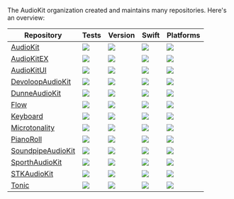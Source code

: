 The AudioKit organization created and maintains many repositories. Here's an overview:

| Repository | Tests | Version | Swift | Platforms |
| ---------- | ----- | ------- | ----- | --------- |
| [AudioKit](https://github.com/AudioKit/AudioKit) | [![](https://github.com/AudioKit/AudioKit/actions/workflows/tests.yml/badge.svg)](https://github.com/AudioKit/AudioKit/actions/workflows/tests.yml) | [![](https://img.shields.io/github/v/tag/AudioKit/AudioKit?color=blue&label=latest)](https://github.com/AudioKit/AudioKit/tags) | [![](https://img.shields.io/endpoint?url=https%3A%2F%2Fswiftpackageindex.com%2Fapi%2Fpackages%2FAudioKit%2FAudioKit%2Fbadge%3Ftype%3Dswift-versions)](https://swiftpackageindex.com/AudioKit/AudioKit) | [![](https://img.shields.io/endpoint?url=https%3A%2F%2Fswiftpackageindex.com%2Fapi%2Fpackages%2FAudioKit%2FAudioKit%2Fbadge%3Ftype%3Dplatforms)](https://swiftpackageindex.com/AudioKit/AudioKit) |
| [AudioKitEX](https://github.com/AudioKit/AudioKitEX) | [![](https://github.com/AudioKit/AudioKitEX/actions/workflows/tests.yml/badge.svg)](https://github.com/AudioKit/AudioKitEX/actions/workflows/tests.yml) | [![](https://img.shields.io/github/v/tag/AudioKit/AudioKitEX?color=blue&label=latest)](https://github.com/AudioKit/AudioKitEX/tags) | [![](https://img.shields.io/endpoint?url=https%3A%2F%2Fswiftpackageindex.com%2Fapi%2Fpackages%2FAudioKit%2FAudioKitEX%2Fbadge%3Ftype%3Dswift-versions)](https://swiftpackageindex.com/AudioKit/AudioKitEX) | [![](https://img.shields.io/endpoint?url=https%3A%2F%2Fswiftpackageindex.com%2Fapi%2Fpackages%2FAudioKit%2FAudioKitEX%2Fbadge%3Ftype%3Dplatforms)](https://swiftpackageindex.com/AudioKit/AudioKitEX) |
| [AudioKitUI](https://github.com/AudioKit/AudioKitUI) | [![](https://github.com/AudioKit/AudioKitUI/actions/workflows/tests.yml/badge.svg)](https://github.com/AudioKit/AudioKitUI/actions/workflows/tests.yml) | [![](https://img.shields.io/github/v/tag/AudioKit/AudioKitUI?color=blue&label=latest)](https://github.com/AudioKit/AudioKitUI/tags) | [![](https://img.shields.io/endpoint?url=https%3A%2F%2Fswiftpackageindex.com%2Fapi%2Fpackages%2FAudioKit%2FAudioKitUI%2Fbadge%3Ftype%3Dswift-versions)](https://swiftpackageindex.com/AudioKit/AudioKitUI) | [![](https://img.shields.io/endpoint?url=https%3A%2F%2Fswiftpackageindex.com%2Fapi%2Fpackages%2FAudioKit%2FAudioKitUI%2Fbadge%3Ftype%3Dplatforms)](https://swiftpackageindex.com/AudioKit/AudioKitUI) |
| [DevoloopAudioKit](https://github.com/AudioKit/DevoloopAudioKit) | [![](https://github.com/AudioKit/DevoloopAudioKit/actions/workflows/tests.yml/badge.svg)](https://github.com/AudioKit/DevoloopAudioKit/actions/workflows/tests.yml) | [![](https://img.shields.io/github/v/tag/AudioKit/DevoloopAudioKit?color=blue&label=latest)](https://github.com/AudioKit/DevoloopAudioKit/tags) | [![](https://img.shields.io/endpoint?url=https%3A%2F%2Fswiftpackageindex.com%2Fapi%2Fpackages%2FAudioKit%2FDevoloopAudioKit%2Fbadge%3Ftype%3Dswift-versions)](https://swiftpackageindex.com/AudioKit/DevoloopAudioKit) | [![](https://img.shields.io/endpoint?url=https%3A%2F%2Fswiftpackageindex.com%2Fapi%2Fpackages%2FAudioKit%2FDevoloopAudioKit%2Fbadge%3Ftype%3Dplatforms)](https://swiftpackageindex.com/AudioKit/DevoloopAudioKit) |
| [DunneAudioKit](https://github.com/AudioKit/DunneAudioKit) | [![](https://github.com/AudioKit/DunneAudioKit/actions/workflows/tests.yml/badge.svg)](https://github.com/AudioKit/DunneAudioKit/actions/workflows/tests.yml) | [![](https://img.shields.io/github/v/tag/AudioKit/DunneAudioKit?color=blue&label=latest)](https://github.com/AudioKit/DunneAudioKit/tags) | [![](https://img.shields.io/endpoint?url=https%3A%2F%2Fswiftpackageindex.com%2Fapi%2Fpackages%2FAudioKit%2FDunneAudioKit%2Fbadge%3Ftype%3Dswift-versions)](https://swiftpackageindex.com/AudioKit/DunneAudioKit) | [![](https://img.shields.io/endpoint?url=https%3A%2F%2Fswiftpackageindex.com%2Fapi%2Fpackages%2FAudioKit%2FDunneAudioKit%2Fbadge%3Ftype%3Dplatforms)](https://swiftpackageindex.com/AudioKit/DunneAudioKit) |
| [Flow](https://github.com/AudioKit/Flow) | [![](https://github.com/AudioKit/Flow/actions/workflows/tests.yml/badge.svg)](https://github.com/AudioKit/Flow/actions/workflows/tests.yml) | [![](https://img.shields.io/github/v/tag/AudioKit/Flow?color=blue&label=latest)](https://github.com/AudioKit/Flow/tags) | [![](https://img.shields.io/endpoint?url=https%3A%2F%2Fswiftpackageindex.com%2Fapi%2Fpackages%2FAudioKit%2FFlow%2Fbadge%3Ftype%3Dswift-versions)](https://swiftpackageindex.com/AudioKit/Flow) | [![](https://img.shields.io/endpoint?url=https%3A%2F%2Fswiftpackageindex.com%2Fapi%2Fpackages%2FAudioKit%2FFlow%2Fbadge%3Ftype%3Dplatforms)](https://swiftpackageindex.com/AudioKit/Flow) |
| [Keyboard](https://github.com/AudioKit/Keyboard) | [![](https://github.com/AudioKit/Keyboard/actions/workflows/tests.yml/badge.svg)](https://github.com/AudioKit/Keyboard/actions/workflows/tests.yml) | [![](https://img.shields.io/github/v/tag/AudioKit/Keyboard?color=blue&label=latest)](https://github.com/AudioKit/Keyboard/tags) | [![](https://img.shields.io/endpoint?url=https%3A%2F%2Fswiftpackageindex.com%2Fapi%2Fpackages%2FAudioKit%2FKeyboard%2Fbadge%3Ftype%3Dswift-versions)](https://swiftpackageindex.com/AudioKit/Keyboard) | [![](https://img.shields.io/endpoint?url=https%3A%2F%2Fswiftpackageindex.com%2Fapi%2Fpackages%2FAudioKit%2FKeyboard%2Fbadge%3Ftype%3Dplatforms)](https://swiftpackageindex.com/AudioKit/Keyboard) |
| [Microtonality](https://github.com/AudioKit/Microtonality) | [![](https://github.com/AudioKit/Microtonality/actions/workflows/tests.yml/badge.svg)](https://github.com/AudioKit/Microtonality/actions/workflows/tests.yml) | [![](https://img.shields.io/github/v/tag/AudioKit/Microtonality?color=blue&label=latest)](https://github.com/AudioKit/Microtonality/tags) | [![](https://img.shields.io/endpoint?url=https%3A%2F%2Fswiftpackageindex.com%2Fapi%2Fpackages%2FAudioKit%2FMicrotonality%2Fbadge%3Ftype%3Dswift-versions)](https://swiftpackageindex.com/AudioKit/Microtonality) | [![](https://img.shields.io/endpoint?url=https%3A%2F%2Fswiftpackageindex.com%2Fapi%2Fpackages%2FAudioKit%2FMicrotonality%2Fbadge%3Ftype%3Dplatforms)](https://swiftpackageindex.com/AudioKit/Microtonality) |
| [PianoRoll](https://github.com/AudioKit/PianoRoll) | [![](https://github.com/AudioKit/PianoRoll/actions/workflows/tests.yml/badge.svg)](https://github.com/AudioKit/PianoRoll/actions/workflows/tests.yml) | [![](https://img.shields.io/github/v/tag/AudioKit/PianoRoll?color=blue&label=latest)](https://github.com/AudioKit/PianoRoll/tags) | [![](https://img.shields.io/endpoint?url=https%3A%2F%2Fswiftpackageindex.com%2Fapi%2Fpackages%2FAudioKit%2FPianoRoll%2Fbadge%3Ftype%3Dswift-versions)](https://swiftpackageindex.com/AudioKit/PianoRoll) | [![](https://img.shields.io/endpoint?url=https%3A%2F%2Fswiftpackageindex.com%2Fapi%2Fpackages%2FAudioKit%2FPianoRoll%2Fbadge%3Ftype%3Dplatforms)](https://swiftpackageindex.com/AudioKit/PianoRoll) |
| [SoundpipeAudioKit](https://github.com/AudioKit/SoundpipeAudioKit) | [![](https://github.com/AudioKit/SoundpipeAudioKit/actions/workflows/tests.yml/badge.svg)](https://github.com/AudioKit/SoundpipeAudioKit/actions/workflows/tests.yml) | [![](https://img.shields.io/github/v/tag/AudioKit/SoundpipeAudioKit?color=blue&label=latest)](https://github.com/AudioKit/SoundpipeAudioKit/tags) | [![](https://img.shields.io/endpoint?url=https%3A%2F%2Fswiftpackageindex.com%2Fapi%2Fpackages%2FAudioKit%2FSoundpipeAudioKit%2Fbadge%3Ftype%3Dswift-versions)](https://swiftpackageindex.com/AudioKit/SoundpipeAudioKit) | [![](https://img.shields.io/endpoint?url=https%3A%2F%2Fswiftpackageindex.com%2Fapi%2Fpackages%2FAudioKit%2FSoundpipeAudioKit%2Fbadge%3Ftype%3Dplatforms)](https://swiftpackageindex.com/AudioKit/SoundpipeAudioKit) |
| [SporthAudioKit](https://github.com/AudioKit/SporthAudioKit) | [![](https://github.com/AudioKit/SporthAudioKit/actions/workflows/tests.yml/badge.svg)](https://github.com/AudioKit/SporthAudioKit/actions/workflows/tests.yml) | [![](https://img.shields.io/github/v/tag/AudioKit/SporthAudioKit?color=blue&label=latest)](https://github.com/AudioKit/SporthAudioKit/tags) | [![](https://img.shields.io/endpoint?url=https%3A%2F%2Fswiftpackageindex.com%2Fapi%2Fpackages%2FAudioKit%2FSporthAudioKit%2Fbadge%3Ftype%3Dswift-versions)](https://swiftpackageindex.com/AudioKit/SporthAudioKit) | [![](https://img.shields.io/endpoint?url=https%3A%2F%2Fswiftpackageindex.com%2Fapi%2Fpackages%2FAudioKit%2FSporthAudioKit%2Fbadge%3Ftype%3Dplatforms)](https://swiftpackageindex.com/AudioKit/SporthAudioKit) |
| [STKAudioKit](https://github.com/AudioKit/STKAudioKit) | [![](https://github.com/AudioKit/STKAudioKit/actions/workflows/tests.yml/badge.svg)](https://github.com/AudioKit/STKAudioKit/actions/workflows/tests.yml) | [![](https://img.shields.io/github/v/tag/AudioKit/STKAudioKit?color=blue&label=latest)](https://github.com/AudioKit/STKAudioKit/tags) | [![](https://img.shields.io/endpoint?url=https%3A%2F%2Fswiftpackageindex.com%2Fapi%2Fpackages%2FAudioKit%2FSTKAudioKit%2Fbadge%3Ftype%3Dswift-versions)](https://swiftpackageindex.com/AudioKit/STKAudioKit) | [![](https://img.shields.io/endpoint?url=https%3A%2F%2Fswiftpackageindex.com%2Fapi%2Fpackages%2FAudioKit%2FSTKAudioKit%2Fbadge%3Ftype%3Dplatforms)](https://swiftpackageindex.com/AudioKit/STKAudioKit) |
| [Tonic](https://github.com/AudioKit/Tonic) | [![](https://github.com/AudioKit/Tonic/actions/workflows/tests.yml/badge.svg)](https://github.com/AudioKit/Tonic/actions/workflows/tests.yml) | [![](https://img.shields.io/github/v/tag/AudioKit/Tonic?color=blue&label=latest)](https://github.com/AudioKit/Tonic/tags) | [![](https://img.shields.io/endpoint?url=https%3A%2F%2Fswiftpackageindex.com%2Fapi%2Fpackages%2FAudioKit%2FTonic%2Fbadge%3Ftype%3Dswift-versions)](https://swiftpackageindex.com/AudioKit/Tonic) | [![](https://img.shields.io/endpoint?url=https%3A%2F%2Fswiftpackageindex.com%2Fapi%2Fpackages%2FAudioKit%2FTonic%2Fbadge%3Ftype%3Dplatforms)](https://swiftpackageindex.com/AudioKit/Tonic) |
